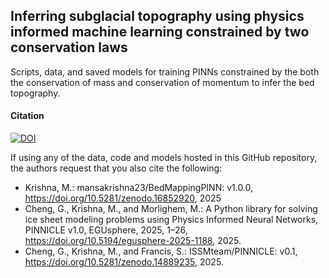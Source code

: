 ## Inferring subglacial topography using physics informed machine learning constrained by two conservation laws

Scripts, data, and saved models for training PINNs constrained by the both the conservation of mass and conservation of momentum to infer the bed topography. 

#### Citation
[![DOI](https://zenodo.org/badge/DOI/10.5281/zenodo.16852920.svg)](https://doi.org/10.5281/zenodo.16852920)

If using any of the data, code and models hosted in this GitHub repository, the authors request that you also cite the following: 
- Krishna, M.: mansakrishna23/BedMappingPINN: v1.0.0, https://doi.org/10.5281/zenodo.16852920, 2025
- Cheng, G., Krishna, M., and Morlighem, M.: A Python library for solving ice sheet modeling problems using Physics Informed Neural Networks, PINNICLE v1.0, EGUsphere, 2025, 1–26, https://doi.org/10.5194/egusphere-2025-1188, 2025.
-  Cheng, G., Krishna, M., and Francis, S.: ISSMteam/PINNICLE: v0.1, https://doi.org/10.5281/zenodo.14889235, 2025.
